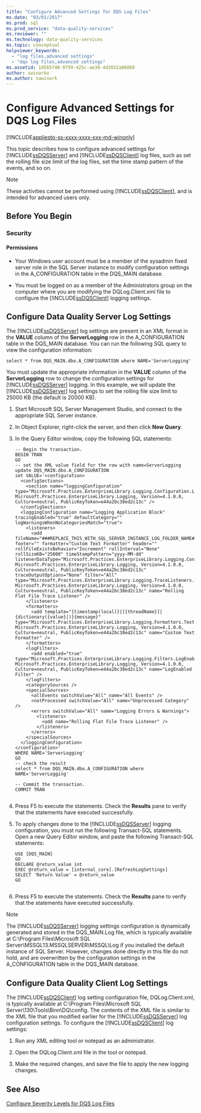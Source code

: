 ```yaml
---
title: "Configure Advanced Settings for DQS Log Files"
ms.date: "03/01/2017"
ms.prod: sql
ms.prod_service: "data-quality-services"
ms.reviewer: ""
ms.technology: data-quality-services
ms.topic: conceptual
helpviewer_keywords: 
  - "log files,advanced settings"
  - "dqs log files,advanced settings"
ms.assetid: 1d565748-9759-425c-ae38-4d2032a86868
author: swinarko
ms.author: sawinark
---
```

# Configure Advanced Settings for DQS Log Files

[!INCLUDE[appliesto-ss-xxxx-xxxx-xxx-md-winonly](../includes/appliesto-ss-xxxx-xxxx-xxx-md-winonly.md)]

  This topic describes how to configure advanced settings for [!INCLUDE[ssDQSServer](../includes/ssdqsserver-md.md)] and [!INCLUDE[ssDQSClient](../includes/ssdqsclient-md.md)] log files, such as set the rolling file size limit of the log files, set the time stamp pattern of the events, and so on.  
  
> [!NOTE]  
>  These activities cannot be performed using [!INCLUDE[ssDQSClient](../includes/ssdqsclient-md.md)], and is intended for advanced users only.  
  
##  <a name="BeforeYouBegin"></a> Before You Begin  
  
###  <a name="Security"></a> Security  
  
####  <a name="Permissions"></a> Permissions  
  
-   Your Windows user account must be a member of the sysadmin fixed server role in the SQL Server instance to modify configuration settings in the A_CONFIGURATION table in the DQS_MAIN database.  
  
-   You must be logged on as a member of the Administrators group on the computer where you are modifying the DQLog.Client.xml file to configure the [!INCLUDE[ssDQSClient](../includes/ssdqsclient-md.md)] logging settings.  
  
##  <a name="DQSServer"></a> Configure Data Quality Server Log Settings  
 The [!INCLUDE[ssDQSServer](../includes/ssdqsserver-md.md)] log settings are present in an XML format in the **VALUE** column of the **ServerLogging** row in the A_CONFIGURATION table in the DQS_MAIN database. You can run the following SQL query to view the configuration information:  
  
```  
select * from DQS_MAIN.dbo.A_CONFIGURATION where NAME='ServerLogging'  
```  
  
 You must update the appropriate information in the **VALUE** column of the **ServerLogging** row to change the configuration settings for [!INCLUDE[ssDQSServer](../includes/ssdqsserver-md.md)] logging. In this example, we will update the [!INCLUDE[ssDQSServer](../includes/ssdqsserver-md.md)] log settings to set the rolling file size limit to 25000 KB (the default is 20000 KB).  
  
1.  Start Microsoft SQL Server Management Studio, and connect to the appropriate SQL Server instance.  
  
2.  In Object Explorer, right-click the server, and then click **New Query**.  
  
3.  In the Query Editor window, copy the following SQL statements:  
  
    ```  
    -- Begin the transaction.  
    BEGIN TRAN  
    GO  
    -- set the XML value field for the row with name=ServerLogging  
    update DQS_MAIN.dbo.A_CONFIGURATION   
    set VALUE='<configuration>  
      <configSections>  
        <section name="loggingConfiguration" type="Microsoft.Practices.EnterpriseLibrary.Logging.Configuration.LoggingSettings, Microsoft.Practices.EnterpriseLibrary.Logging, Version=4.1.0.0, Culture=neutral, PublicKeyToken=e44a2bc38ed2c13c" />  
      </configSections>  
      <loggingConfiguration name="Logging Application Block" tracingEnabled="true" defaultCategory="" logWarningsWhenNoCategoriesMatch="true">  
        <listeners>  
          <add fileName="###REPLACE_THIS_WITH_SQL_SERVER_INSTANCE_LOG_FOLDER_NAME###DQServerLog.###REPLACE_THIS_WITH_SQL_CATALOG_NAME###.log" footer="" formatter="Custom Text Formatter" header="" rollFileExistsBehavior="Increment" rollInterval="None" rollSizeKB="25000" timeStampPattern="yyyy-MM-dd" listenerDataType="Microsoft.Practices.EnterpriseLibrary.Logging.Configuration.RollingFlatFileTraceListenerData, Microsoft.Practices.EnterpriseLibrary.Logging, Version=4.1.0.0, Culture=neutral, PublicKeyToken=e44a2bc38ed2c13c" traceOutputOptions="None" filter="All" type="Microsoft.Practices.EnterpriseLibrary.Logging.TraceListeners.RollingFlatFileTraceListener, Microsoft.Practices.EnterpriseLibrary.Logging, Version=4.1.0.0, Culture=neutral, PublicKeyToken=e44a2bc38ed2c13c" name="Rolling Flat File Trace Listener" />  
        </listeners>  
        <formatters>  
          <add template="{timestamp(local)}|[{threadName}]|{dictionary({value}|)}{message}" type="Microsoft.Practices.EnterpriseLibrary.Logging.Formatters.TextFormatter, Microsoft.Practices.EnterpriseLibrary.Logging, Version=4.1.0.0, Culture=neutral, PublicKeyToken=e44a2bc38ed2c13c" name="Custom Text Formatter" />  
        </formatters>  
        <logFilters>  
          <add enabled="true" type="Microsoft.Practices.EnterpriseLibrary.Logging.Filters.LogEnabledFilter, Microsoft.Practices.EnterpriseLibrary.Logging, Version=4.1.0.0, Culture=neutral, PublicKeyToken=e44a2bc38ed2c13c" name="LogEnabled Filter" />  
        </logFilters>  
        <categorySources />  
        <specialSources>  
          <allEvents switchValue="All" name="All Events" />  
          <notProcessed switchValue="All" name="Unprocessed Category" />  
          <errors switchValue="All" name="Logging Errors & Warnings">  
            <listeners>  
              <add name="Rolling Flat File Trace Listener" />  
            </listeners>  
          </errors>  
        </specialSources>  
      </loggingConfiguration>  
    </configuration>'  
    WHERE NAME='ServerLogging'  
    GO  
    -- check the result  
    select * from DQS_MAIN.dbo.A_CONFIGURATION where NAME='ServerLogging'  
  
    -- Commit the transaction.  
    COMMIT TRAN  
  
    ```  
  
4.  Press F5 to execute the statements. Check the **Results** pane to verify that the statements have executed successfully.  
  
5.  To apply changes done to the [!INCLUDE[ssDQSServer](../includes/ssdqsserver-md.md)] logging configuration, you must run the following Transact-SQL statements. Open a new Query Editor window, and paste the following Transact-SQL statements:  
  
    ```  
    USE [DQS_MAIN]  
    GO  
    DECLARE @return_value int  
    EXEC @return_value = [internal_core].[RefreshLogSettings]  
    SELECT 'Return Value' = @return_value  
    GO  
  
    ```  
  
6.  Press F5 to execute the statements. Check the **Results** pane to verify that the statements have executed successfully.  
  
> [!NOTE]  
>  The [!INCLUDE[ssDQSServer](../includes/ssdqsserver-md.md)] logging settings configuration is dynamically generated and stored in the DQS_MAIN.Log file, which is typically available at C:\Program Files\Microsoft SQL Server\MSSQL13.MSSQLSERVER\MSSQL\Log if you installed the default instance of SQL Server. However, changes done directly in this file do not hold, and are overwritten by the configuration settings in the A_CONFIGURATION table in the DQS_MAIN database.  
  
##  <a name="DQSClient"></a> Configure Data Quality Client Log Settings  
 The [!INCLUDE[ssDQSClient](../includes/ssdqsclient-md.md)] log setting configuration file, DQLog.Client.xml, is typically available at C:\Program Files\Microsoft SQL Server\130\Tools\Binn\DQ\config. The contents of the XML file is similar to the XML file that you modified earlier for the [!INCLUDE[ssDQSServer](../includes/ssdqsserver-md.md)] log configuration settings. To configure the [!INCLUDE[ssDQSClient](../includes/ssdqsclient-md.md)] log settings:  
  
1.  Run any XML editing tool or notepad as an administrator.  
  
2.  Open the DQLog.Client.xml file in the tool or notepad.  
  
3.  Make the required changes, and save the file to apply the new logging changes.  
  
## See Also  
 [Configure Severity Levels for DQS Log Files](../data-quality-services/configure-severity-levels-for-dqs-log-files.md)  
  
  
